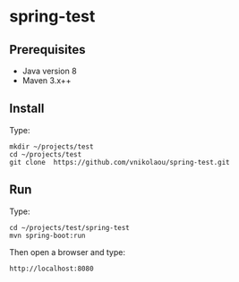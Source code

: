 # spring-test
## Prerequisites

- Java version 8
- Maven 3.x++


## Install 

Type:
````
mkdir ~/projects/test
cd ~/projects/test
git clone  https://github.com/vnikolaou/spring-test.git
````

## Run
Type:
````
cd ~/projects/test/spring-test
mvn spring-boot:run
````

Then open a browser and type:

````
http://localhost:8080
````
